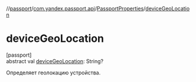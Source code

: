 //[passport](../../../index.md)/[com.yandex.passport.api](../index.md)/[PassportProperties](index.md)/[deviceGeoLocation](device-geo-location.md)

# deviceGeoLocation

[passport]\
abstract val [deviceGeoLocation](device-geo-location.md): String?

Определяет геолокацию устройства.
